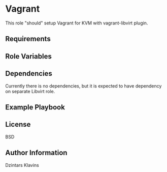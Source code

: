 Vagrant
=========

This role "should" setup Vagrant for KVM with vagrant-libvirt plugin.

Requirements
------------

<!-- Any pre-requisites that may not be covered by Ansible itself or the role should be mentioned here. For instance, if the -->
<!-- role uses the EC2 module, it may be a good idea to mention in this section that the boto package is required. -->

Role Variables
--------------

<!-- A description of the settable variables for this role should go here, including any variables that are in -->
<!-- defaults/main.yml, vars/main.yml, and any variables that can/should be set via parameters to the role. Any variables -->
<!-- that are read from other roles and/or the global scope (ie. hostvars, group vars, etc.) should be mentioned here as -->
<!-- well. -->

Dependencies
------------

Currently there is no dependencies, but it is expected to have dependency on separate Libvirt role.

Example Playbook
----------------

<!-- Including an example of how to use your role (for instance, with variables passed in as parameters) is always nice for -->
<!-- users too: -->

<!-- - hosts: servers -->
<!-- roles: -->
<!-- - { role: username.rolename, x: 42 } -->

License
-------

BSD

Author Information
------------------

Dzintars Klavins
